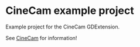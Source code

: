 # CineCam example project

Example project for the CineCam GDExtension.

See [CineCam](https://github.com/LumiToad/GDExtension_CineCam) for information!
